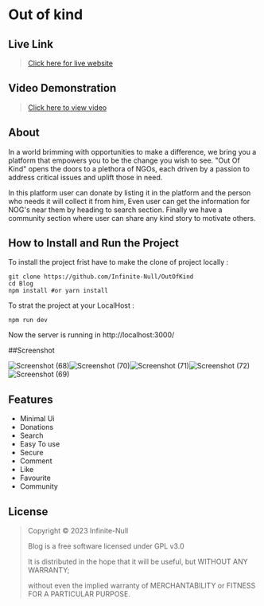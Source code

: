 # Out of kind



## Live Link

>[Click here for live website](https://out-of-kind.vercel.app/)

## Video Demonstration

>[Click here to view video](https://youtu.be/CPYQ3i9sf9k)

## About

In a world brimming with opportunities to make a difference, we bring you a platform that empowers you to be the change you wish to see. "Out Of Kind" opens the doors to a plethora of NGOs, each driven by a passion to address critical issues and uplift those in need.

In this platform user can donate by listing it in the platform and the person who needs it will collect it from him, Even user can get the information for NOG's near them by heading to search section. Finally we have a community section where user can share any kind story to motivate others.

## How to Install and Run the Project

To install the project frist have to make the clone of project locally :

```
git clone https://github.com/Infinite-Null/OutOfKind
cd Blog
npm install #or yarn install
```

To strat the project at your LocalHost :

```
npm run dev
```

Now the server is running in http://localhost:3000/

##Screenshot

![Screenshot (68)](https://github.com/Infinite-Null/OutOfKind/assets/97950192/a982d8fe-589a-439e-946b-dbcece683d2f)![Screenshot (70)](https://github.com/Infinite-Null/OutOfKind/assets/97950192/aa8d26db-d47c-4fd9-934e-0c0ca2817d0a)![Screenshot (71)](https://github.com/Infinite-Null/OutOfKind/assets/97950192/35be66b8-59f6-4f94-b067-d1c114c04593)![Screenshot (72)](https://github.com/Infinite-Null/OutOfKind/assets/97950192/bf9e772f-a23c-49a0-a2eb-9770f53ef957)![Screenshot (69)](https://github.com/Infinite-Null/OutOfKind/assets/97950192/89c9fd1d-93fd-4e4a-9c0d-1fe3b99891f9)


## Features
* Minimal Ui
* Donations
* Search
* Easy To use
* Secure
* Comment
* Like
* Favourite
* Community

## License
>Copyright © 2023 Infinite-Null
>
>Blog is a free software licensed under GPL v3.0
>
>It is distributed in the hope that it will be useful, but WITHOUT ANY WARRANTY;
>
>without even the implied warranty of MERCHANTABILITY or FITNESS FOR A PARTICULAR PURPOSE.
